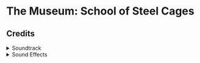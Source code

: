 # The Museum: School of Steel Cages

## Credits
<details>
  <summary>Soundtrack</summary>
  <ol>
    <li>Sanity Unravels, Karl Casey @ White Bat Audio</li>
    <li>Embers, Karl Casey @ White Bat Audio</li>
    <li>PHONK INSTRUMENTAL TYPE BEAT "KRYPTIC" (PROD. LOCDOU)</li>
    <li>Oculus, Karl Casey @ White Bat Audio</li>
    <li>Anxiety - Horror - Kevin MacLeod</li>
  </ol>
</details>
<details>
  <summary>Sound Effects</summary>
  <ul>
    <li>"Thunderclap" sound effect recorded by Mike Koenig under Attribution 3.0.</li>
    <li>"Electricity" sound effect recorded by Mike Koenig under Attribution 3.0.</li>
    <li>"Beep Ping" sound effect recorded by Mike Koenig under Attribution 3.0.</li>
    <li>"Beretta M9" sound effect recorded by Dion Stapper under Public Domain.</li>
  </ul>
</details>